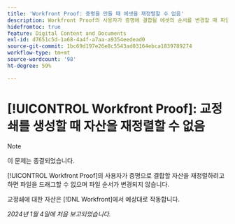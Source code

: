 ```yaml
---
title: 'Workfront Proof: 증명을 만들 때 에셋을 재정렬할 수 없음'
description: Workfront Proof의 사용자가 증명에 결합될 에셋의 순서를 변경할 때 파일을 드래그할 수 없고, 파일 순서는 변경되지 않습니다.
hidefromtoc: true
feature: Digital Content and Documents
exl-id: d7651c5d-1a68-4a4f-a7aa-a9354eedead0
source-git-commit: 1bc69d197e26e8c5543ad03164ebca1839789274
workflow-type: tm+mt
source-wordcount: '98'
ht-degree: 59%

---
```


# [!UICONTROL Workfront Proof]: 교정쇄를 생성할 때 자산을 재정렬할 수 없음

>[!NOTE]
>
>이 문제는 종결되었습니다.

[!UICONTROL Workfront Proof]의 사용자가 증명으로 결합할 자산을 재정렬하려고 하면 파일을 드래그할 수 없으며 파일 순서가 변경되지 않습니다.

교정쇄에 대한 자산은 [!DNL Workfront]에서 예상대로 작동합니다.

_2024년 1월 4일에 처음 보고되었습니다._
